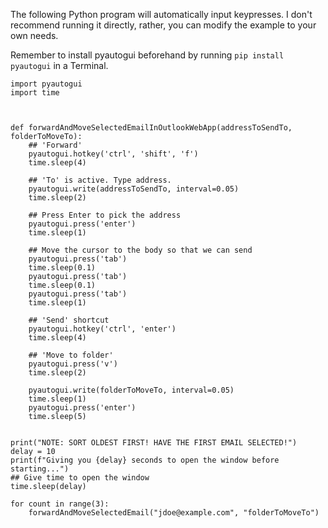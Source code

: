The following Python program will automatically input keypresses. I don't recommend running it directly, rather, you can modify the example to your own needs.

Remember to install pyautogui beforehand by running `pip install pyautogui` in a Terminal.

```python3
import pyautogui
import time



def forwardAndMoveSelectedEmailInOutlookWebApp(addressToSendTo, folderToMoveTo):
    ## 'Forward' 
    pyautogui.hotkey('ctrl', 'shift', 'f')
    time.sleep(4)

    ## 'To' is active. Type address.
    pyautogui.write(addressToSendTo, interval=0.05)
    time.sleep(2)

    ## Press Enter to pick the address
    pyautogui.press('enter')
    time.sleep(1)

    ## Move the cursor to the body so that we can send
    pyautogui.press('tab')
    time.sleep(0.1)
    pyautogui.press('tab')
    time.sleep(0.1)
    pyautogui.press('tab')
    time.sleep(1)

    ## 'Send' shortcut
    pyautogui.hotkey('ctrl', 'enter')
    time.sleep(4)

    ## 'Move to folder'
    pyautogui.press('v')
    time.sleep(2)

    pyautogui.write(folderToMoveTo, interval=0.05)
    time.sleep(1)
    pyautogui.press('enter')
    time.sleep(5)


print("NOTE: SORT OLDEST FIRST! HAVE THE FIRST EMAIL SELECTED!")
delay = 10
print(f"Giving you {delay} seconds to open the window before starting...")
## Give time to open the window
time.sleep(delay)

for count in range(3):
    forwardAndMoveSelectedEmail("jdoe@example.com", "folderToMoveTo")
```
